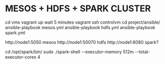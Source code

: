 MESOS + HDFS + SPARK CLUSTER
===========================
cd vms
vagrant up
wait 5 minutes
vagrant ssh controlvm
cd project/ansible/
ansible-playbook mesos.yml 
ansible-playbook hdfs.yml 
ansible-playbook spark.yml 

http://node1:5050  	mesos
http://node1:50070	hdfs
http://node1:8080	spark?

cd /opt/spark/bin/
sudo ./spark-shell --executor-memory 512m --total-executor-cores 4

